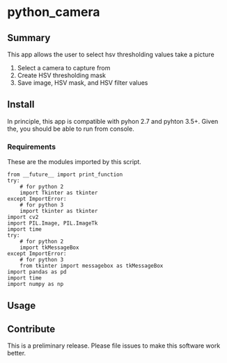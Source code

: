 # python_camera

## Summary

This app allows the user to select hsv thresholding values take a picture

1. Select a camera to capture from
1. Create HSV thresholding mask
1. Save image, HSV mask, and HSV filter values

## Install

In principle, this app is compatible with pyhon 2.7 and pyhton 3.5+. 
Given the, you should be able to run from console.

### Requirements

These are the modules imported by this script.

```
from __future__ import print_function
try:
    # for python 2
    import Tkinter as tkinter
except ImportError:
    # for python 3
    import tkinter as tkinter
import cv2
import PIL.Image, PIL.ImageTk
import time
try:
    # for python 2
    import tkMessageBox
except ImportError:
    # for python 3
    from tkinter import messagebox as tkMessageBox
import pandas as pd
import time
import numpy as np
```

## Usage

## Contribute

This is a preliminary release. Please file issues to make this software work better.